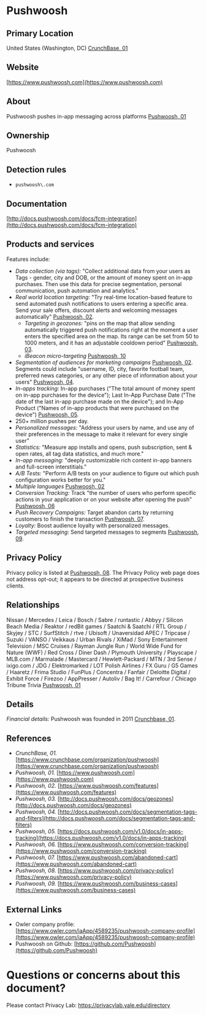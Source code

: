 # Pushwoosh

## Primary Location
United States (Washington, DC) [CrunchBase, 01](https://www.crunchbase.com/organization/pushwoosh)

## Website
[https://www.pushwoosh.com](https://www.pushwoosh.com)

## About
Pushwoosh pushes in-app messaging across platforms [Pushwoosh, 01](https://www.pushwoosh.com)

## Ownership
Pushwoosh

## Detection rules
* `pushwoosh\.com`

## Documentation
[http://docs.pushwoosh.com/docs/fcm-integration](http://docs.pushwoosh.com/docs/fcm-integration)

## Products and services
Features include:

* _Data collection (via tags):_ "Collect additional data from your users as Tags - gender, city and DOB, or the amount of money spent on in-app purchases. Then use this data for precise segmentation, personal communication, push automation and analytics."
* _Real world location targeting:_ "Try real-time location-based feature to send automated push notifications to users entering a specific area. Send your sale offers, discount alerts and welcoming messages automatically" [Pushwoosh, 02](https://www.pushwoosh.com/features). 
   * _Targeting in geozones:_ "pins on the map that allow sending automatically triggered push notifications right at the moment a user enters the specified area on the map. Its range can be set from 50 to 1000 meters, and it has an adjustable cooldown period" [Pushwoosh, 03](http://docs.pushwoosh.com/docs/geozones).
   * _iBeacon micro-targeting_ [Pushwoosh, 10](https://www.pushwoosh.com/blog/features-guides/ibeacons)
* _Segmentation of audiences for marketing campaigns_ [Pushwoosh, 02](https://www.pushwoosh.com/features). Segments could include "username, ID, city, favorite football team, preferred news categories, or any other piece of information about your users" [Pushwoosh, 04](http://docs.pushwoosh.com/docs/segmentation-tags-and-filters).
* _In-apps tracking:_ In-app purchases ("The total amount of money spent on in-app purchases for the device"); Last In-App Purchase Date ("The date of the last in-app purchase made on the device"); and In-App Product ("Names of in-app products that were purchased on the device") [Pushwoosh, 05](https://docs.pushwoosh.com/v1.0/docs/in-apps-tracking).
* 250+ million pushes per day.
* _Personalized messages:_ "Address your users by name, and use any of their preferences in the message to make it relevant for every single user"
* _Statistics:_ "Measure app installs and opens, push subscription, sent & open rates, all tag data statistics, and much more."
* _In-app messaging:_ "deeply customizable rich content in-app banners and full-screen interstitials."
* _A/B Tests:_ "Perform A/B tests on your audience to figure out which push configuration works better for you."
* _Multiple languages_ [Pushwoosh, 02](https://www.pushwoosh.com/features)
* _Conversion Tracking:_ Track "the number of users who perform specific actions in your application or on your website after opening the push" [Pushwoosh, 06](https://www.pushwoosh.com/conversion-tracking)
* _Push Recovery Campaigns:_ Target abandon carts by returning customers to finish the transaction [Pushwoosh, 07](https://www.pushwoosh.com/abandoned-cart).
* _Loyalty:_ Boost audience loyalty with personalized messages.
* _Targeted messaging:_ Send targeted messages to segments [Pushwoosh, 09](https://www.pushwoosh.com/business-cases).

## Privacy  Policy
Privacy policy is listed at [Pushwoosh, 08](https://www.pushwoosh.com/privacy-policy). The Privacy Policy web page does not address opt-out; it appears to be directed at prospective business clients.

## Relationships
Nissan / Mercedes / Leica / Bosch / Sabre / runtastic / Abbyy / Silicon Beach Media / Reaktor / redBit games / Saatchi & Saatchi / RTL Group / Skyjey / STC / SurfStitch / rtve / Ubisoft / Unaversidad APEC / Tripcase / Suzuki / VANSO / Veikkaus / Urban Rivals / XiMad / Sony Entertainment Television / MSC Cruises / Rayman Jungle Run / World Wide Fund for Nature (WWF) / Red Cross / Diner Dash / Plymouth University / Playscape / MLB.com / Marmalade / Mastercard / Hewlett-Packard / MTN / 3rd Sense / ixigo.com / JDG / Elektromarked / LOT Polish Airlines / FX Guru / G5 Games / Haaretz / Frima Studio / FunPlus / Concentra / Fanfair / Deloitte Digital / Exhibit Force / Firezoo / AppPresser / Autoliv / Bag It! / Carrefour / Chicago Tribune Trivia [Pushwoosh, 01](https://www.pushwoosh.com)

## Details
_Financial details:_ Pushwoosh was founded in 2011 [Crunchbase, 01](https://www.crunchbase.com/organization/pushwoosh).

## References
* _CrunchBase, 01._ [https://www.crunchbase.com/organization/pushwoosh](https://www.crunchbase.com/organization/pushwoosh)  
* _Pushwoosh, 01._ [https://www.pushwoosh.com](https://www.pushwoosh.com)  
* _Pushwoosh, 02._ [https://www.pushwoosh.com/features](https://www.pushwoosh.com/features)
* _Pushwoosh, 03._ [http://docs.pushwoosh.com/docs/geozones](http://docs.pushwoosh.com/docs/geozones)  
* _Pushwoosh, 04._ [http://docs.pushwoosh.com/docs/segmentation-tags-and-filters](http://docs.pushwoosh.com/docs/segmentation-tags-and-filters)  
* _Pushwoosh, 05._ [https://docs.pushwoosh.com/v1.0/docs/in-apps-tracking](https://docs.pushwoosh.com/v1.0/docs/in-apps-tracking)  
* _Pushwoosh, 06._ [https://www.pushwoosh.com/conversion-tracking](https://www.pushwoosh.com/conversion-tracking)  
* _Pushwoosh, 07._ [https://www.pushwoosh.com/abandoned-cart](https://www.pushwoosh.com/abandoned-cart)  
* _Pushwoosh, 08._ [https://www.pushwoosh.com/privacy-policy](https://www.pushwoosh.com/privacy-policy)  
* _Pushwoosh, 09._ [https://www.pushwoosh.com/business-cases](https://www.pushwoosh.com/business-cases)

## External Links
* Owler company profile: [https://www.owler.com/iaApp/4589235/pushwoosh-company-profile](https://www.owler.com/iaApp/4589235/pushwoosh-company-profile)
* Pushwoosh on Github: [https://github.com/Pushwoosh](https://github.com/Pushwoosh)

# Questions or concerns about this document?
Please contact Privacy Lab: https://privacylab.yale.edu/directory
